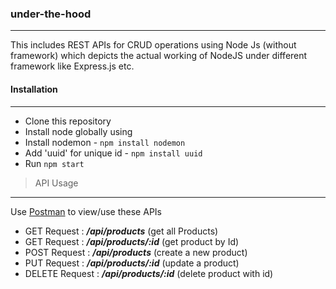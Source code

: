 ### under-the-hood
---

This includes REST APIs for CRUD operations using Node Js (without framework) which depicts the actual working of NodeJS under different framework like Express.js etc.


#### Installation
---

- Clone this repository
- Install node globally using 
- Install nodemon - ```npm install nodemon```
- Add 'uuid' for unique id - ```npm install uuid```
- Run ```npm start```


> API Usage
---

Use [Postman](https://www.postman.com/) to view/use these APIs

- GET Request    : ***/api/products*** (get all Products) 
- GET Request    : ***/api/products/:id*** (get product by Id)
- POST Request   : ***/api/products*** (create a new product) 
- PUT Request    : ***/api/products/:id*** (update a product)
- DELETE Request : ***/api/products/:id*** (delete product with id)
